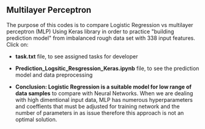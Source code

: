 ## Multilayer Perceptron 
The purpose of this codes is to compare Logistic Regression vs multilayer perceptron (MLP) Using Keras library in order to practice "building prediction model" from imbalanced rough data set with 338 input features.<br/>
Click on: 
- **task.txt** file, to see assigned tasks for developer <br/>
- **Prediction_Logsitic_Resgression_Keras.ipynb** file, to see the prediction model and data preprocessing

- **Conclusion: Logistic Regression is a suitable model for low range of data samples** to compare with Neural Networks. When we are dealing with high dimentional input data, MLP has numerous hyperparameters and coeffients that must be adjusted for training network and the number of parameters in as issue therefore this approach is not an optimal solution. 
